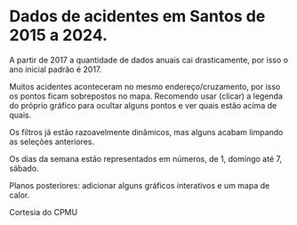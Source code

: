# Dados de acidentes em Santos de 2015 a 2024. 

A partir de 2017 a quantidade de dados 
anuais cai drasticamente, por isso o ano inicial padrão é 2017. 

Muitos acidentes aconteceram no mesmo endereço/cruzamento, por isso os pontos ficam 
sobrepostos no mapa. Recomendo usar (clicar) a legenda do próprio gráfico para ocultar 
alguns pontos e ver quais estão acima de quais.

Os filtros já estão razoavelmente dinâmicos, mas alguns acabam limpando as seleções 
anteriores.

Os dias da semana estão representados em números, de 1, domingo até 7, sábado.

Planos posteriores: adicionar alguns gráficos interativos e um mapa de calor.   

Cortesia do CPMU